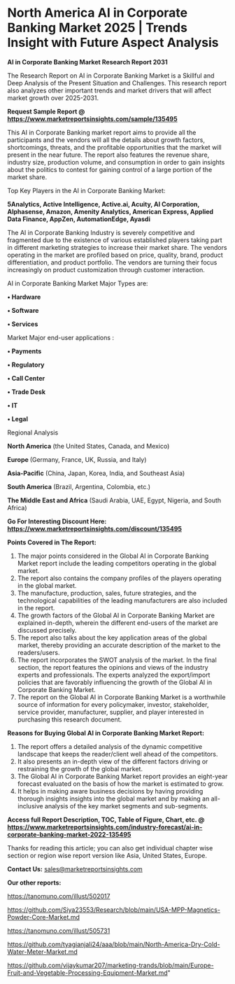 # North America AI in Corporate Banking Market 2025 | Trends Insight with Future Aspect Analysis

<strong>AI in Corporate Banking Market Research Report 2031</strong>

The Research Report on AI in Corporate Banking Market is a Skillful and Deep Analysis of the Present Situation and Challenges. This research report also analyzes other important trends and market drivers that will affect market growth over 2025-2031.

<strong>Request Sample Report @ <a href=https://www.marketreportsinsights.com/sample/135495>https://www.marketreportsinsights.com/sample/135495</a></strong>

This AI in Corporate Banking market report aims to provide all the participants and the vendors will all the details about growth factors, shortcomings, threats, and the profitable opportunities that the market will present in the near future. The report also features the revenue share, industry size, production volume, and consumption in order to gain insights about the politics to contest for gaining control of a large portion of the market share.

Top Key Players in the AI in Corporate Banking Market:

<strong>5Analytics, Active Intelligence, Active.ai, Acuity, AI Corporation, Alphasense, Amazon, Amenity Analytics, American Express, Applied Data Finance, AppZen, AutomationEdge, Ayasdi</strong>

The AI in Corporate Banking Industry is severely competitive and fragmented due to the existence of various established players taking part in different marketing strategies to increase their market share. The vendors operating in the market are profiled based on price, quality, brand, product differentiation, and product portfolio. The vendors are turning their focus increasingly on product customization through customer interaction.

AI in Corporate Banking Market Major Types are:

<strong>• Hardware

• Software

• Services</strong>

Market Major end-user applications :

<strong>• Payments

• Regulatory

• Call Center

• Trade Desk

• IT

• Legal</strong>

Regional Analysis

</u><strong><b>North America</b></strong> (the United States, Canada, and Mexico)

<strong><b>Europe </b></strong>(Germany, France, UK, Russia, and Italy)

<strong><b>Asia-Pacific</b></strong> (China, Japan, Korea, India, and Southeast Asia)

<strong><b>South America</b></strong> (Brazil, Argentina, Colombia, etc.)

<strong><b>The Middle East and Africa</b></strong> (Saudi Arabia, UAE, Egypt, Nigeria, and South Africa)

<strong>Go For Interesting Discount Here: <a href=https://www.marketreportsinsights.com/discount/135495>https://www.marketreportsinsights.com/discount/135495</a></strong>

<strong>Points Covered in The Report:</strong>
<ol>
  <li>The major points considered in the Global AI in Corporate Banking Market report include the leading competitors operating in the global market.</li>
  <li>The report also contains the company profiles of the players operating in the global market.</li>
  <li>The manufacture, production, sales, future strategies, and the technological capabilities of the leading manufacturers are also included in the report.</li>
  <li>The growth factors of the Global AI in Corporate Banking Market are explained in-depth, wherein the different end-users of the market are discussed precisely.</li>
  <li>The report also talks about the key application areas of the global market, thereby providing an accurate description of the market to the readers/users.</li>
  <li>The report incorporates the SWOT analysis of the market. In the final section, the report features the opinions and views of the industry experts and professionals. The experts analyzed the export/import policies that are favorably influencing the growth of the Global AI in Corporate Banking Market.</li>
  <li>The report on the Global AI in Corporate Banking Market is a worthwhile source of information for every policymaker, investor, stakeholder, service provider, manufacturer, supplier, and player interested in purchasing this research document.</li>
</ol>
<strong>Reasons for Buying Global AI in Corporate Banking Market Report:</strong>

<ol>
  <li>The report offers a detailed analysis of the dynamic competitive landscape that keeps the reader/client well ahead of the competitors.</li>
  <li>It also presents an in-depth view of the different factors driving or restraining the growth of the global market.</li>
  <li>The Global AI in Corporate Banking Market report provides an eight-year forecast evaluated on the basis of how the market is estimated to grow.</li>
  <li>It helps in making aware business decisions by having providing thorough insights insights into the global market and by making an all-inclusive analysis of the key market segments and sub-segments.</li>
</ol>
<strong>Access full Report Description, TOC, Table of Figure, Chart, etc. @ <a href=https://www.marketreportsinsights.com/industry-forecast/ai-in-corporate-banking-market-2022-135495>https://www.marketreportsinsights.com/industry-forecast/ai-in-corporate-banking-market-2022-135495</a></strong>


Thanks for reading this article; you can also get individual chapter wise section or region wise report version like Asia, United States, Europe.

<strong>Contact Us:</strong>
sales@marketreportsinsights.com

<strong>Our other reports:</strong>

<a href=https://tanomuno.com/illust/502017>https://tanomuno.com/illust/502017</a>

<a href=https://github.com/Siya23553/Research/blob/main/USA-MPP-Magnetics-Powder-Core-Market.md>https://github.com/Siya23553/Research/blob/main/USA-MPP-Magnetics-Powder-Core-Market.md</a>

<a href=https://tanomuno.com/illust/505731>https://tanomuno.com/illust/505731</a>

<a href=https://github.com/tyagianjali24/aaa/blob/main/North-America-Dry-Cold-Water-Meter-Market.md>https://github.com/tyagianjali24/aaa/blob/main/North-America-Dry-Cold-Water-Meter-Market.md</a>

<a href=https://github.com/vijaykumar207/marketing-trands/blob/main/Europe-Fruit-and-Vegetable-Processing-Equipment-Market.md>https://github.com/vijaykumar207/marketing-trands/blob/main/Europe-Fruit-and-Vegetable-Processing-Equipment-Market.md</a>"
